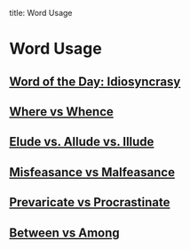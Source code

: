 title: Word Usage

# **Word Usage**

## **[Word of the Day: Idiosyncrasy](https://www.dailywritingtips.com/word-of-the-day-idiosyncrasy/)**

## **[Where vs Whence](https://www.dailywritingtips.com/where-and-whence/)**

## **[Elude vs. Allude vs. Illude](https://www.dailywritingtips.com/elude-vs-allude-vs-illude/)**

## **[Misfeasance vs Malfeasance](https://www.dailywritingtips.com/misfeasance-or-malfeasance/)**

## **[Prevaricate vs Procrastinate](https://www.dailywritingtips.com/prevaricate-vs-procrastinate/)**

## **[Between vs Among](https://www.dailywritingtips.com/between-and-among/)**
